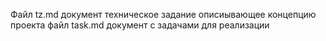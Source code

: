 Файл tz.md документ техническое задание описиывающее концепцию проекта
файл task.md документ с задачами для реализации
